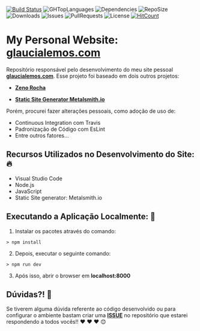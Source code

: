 [![Build Status](https://travis-ci.org/glaucia86/glaucialemos.com.svg?branch=master)](https://travis-ci.org/glaucia86/glaucialemos.com)
![GHTopLanguages](https://img.shields.io/github/languages/top/glaucia86/glaucialemos.com.svg?colorB=gree)
![Dependencies](https://img.shields.io/david/glaucia86/glaucialemos.com.svg?style=flat)
![RepoSize](https://img.shields.io/github/repo-size/glaucia86/glaucialemos.com.svg?colorB=gree)
![Downloads](https://img.shields.io/github/downloads/glaucia86/glaucialemos.com/total.svg)
![Issues](https://img.shields.io/github/issues/glaucia86/glaucialemos.com.svg)
![PullRequests](https://img.shields.io/github/issues-pr/glaucia86/glaucialemos.com.svg)
![License](https://img.shields.io/github/license/glaucia86/glaucialemos.com.svg?colorB=gree)
[![HitCount](http://hits.dwyl.io/glaucia86/glaucialemos.com.svg)](http://hits.dwyl.io/glaucia86/glaucialemos.com)

# My Personal Website: [glaucialemos.com]()

Repositório responsável pelo desenvolvimento do meu site pessoal **[glaucialemos.com]()**.
Esse projeto foi baseado em dois outros projetos:

- **[Zeno Rocha](https://github.com/zenorocha/zenorocha.com)**

- **[Static Site Generator Metalsmith.io](https://github.com/segmentio/metalsmith/tree/master/examples/static-site)**

Porém, procurei fazer alterações pessoais, como adoção de uso de:

* Continuous Integration com Travis
* Padronização de Código com EsLint
* Entre outros fatores...

## Recursos Utilizados no Desenvolvimento do Site: 🔥

- Visual Studio Code
- Node.js
- JavaScript
- Static Site generator: Metalsmith.io

## Executando a Aplicação Localmente: 🚀

1. Instalar os pacotes através do comando:

```
> npm install
```

2. Depois, executar o seguinte comando:

```
> npm run dev
```

3. Após isso, abrir o browser em **localhost:8000**

## Dúvidas?! 🚩

Se tiverem alguma dúvida referente ao código desenvolvido ou para configurar o ambiente bastam criar uma **[ISSUE](https://github.com/glaucia86/glaucialemos.com/issues)** no repositório que estarei respondendo a todos vocês!! ❤️ ❤️ ❤️ 😊

